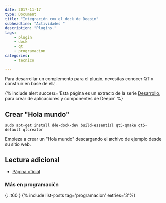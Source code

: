 ```yaml
---
date: 2017-11-17
type: Document
title: "Integración con el dock de Deepin"
subheadline: "Actividades "
description: "Plugins."
tags:
    - plugin
    - dock
    - qt
    - programacion
categories:
    - tecnico

---
```

Para desarrollar un complemento para el plugin, necesitas conocer QT y construir en base de ella.

{% include alert success='Esta página es un extracto de la serie <a href="/desarrollo">Desarrollo</a>, para crear de aplicaciones y componentes de Deepin' %}

## Crear "Hola mundo"

~~~
sudo apt-get install dde-dock-dev build-essential qt5-qmake qt5-default qtcreator
~~~

Empieza a crear un "Hola mundo" descargando el archivo de ejemplo desde su sitio web.

## Lectura adicional
* [Página oficial](https://www.deepin.org/es/developer-community/dock-plugin/)

### Más en programación
{: .t60 }
{% include list-posts tag='programacion' entries='3'%}
